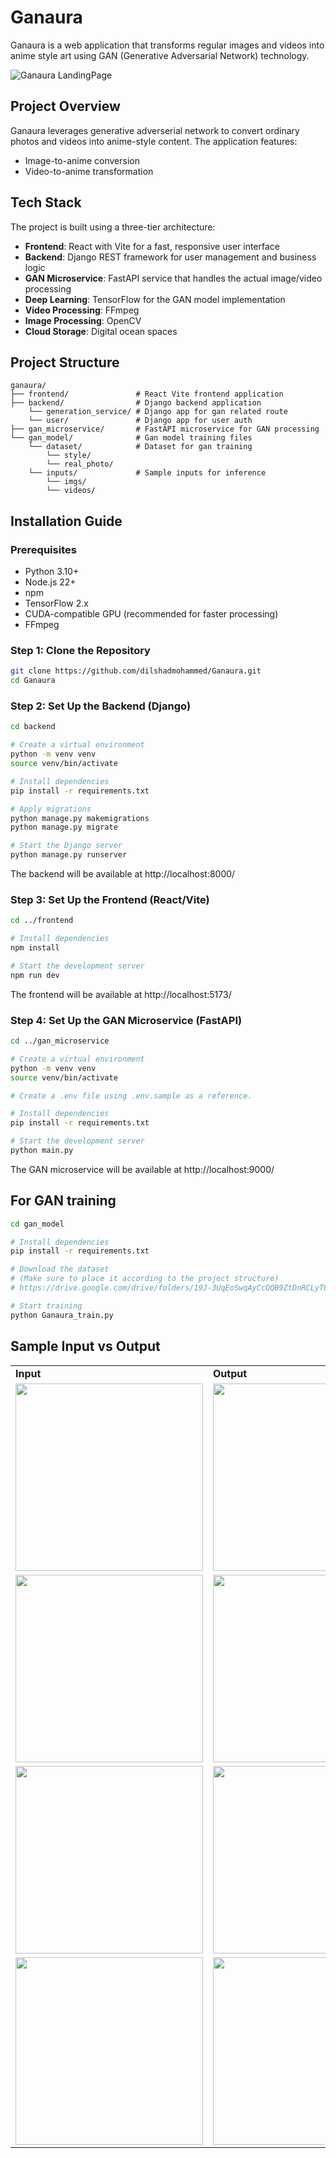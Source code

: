 # Ganaura

Ganaura is a web application that transforms regular images and videos into anime style art using GAN (Generative Adversarial Network) technology.

![Ganaura LandingPage](assets/landing_page.jpeg)

## Project Overview

Ganaura leverages generative adverserial network to convert ordinary photos and videos into anime-style content. The application features:

- Image-to-anime conversion
- Video-to-anime transformation

## Tech Stack

The project is built using a three-tier architecture:

- **Frontend**: React with Vite for a fast, responsive user interface
- **Backend**: Django REST framework for user management and business logic
- **GAN Microservice**: FastAPI service that handles the actual image/video processing
- **Deep Learning**: TensorFlow for the GAN model implementation
- **Video Processing**: FFmpeg
- **Image Processing**: OpenCV
- **Cloud Storage**: Digital ocean spaces

## Project Structure

```
ganaura/
├── frontend/               # React Vite frontend application
├── backend/                # Django backend application
    └── generation_service/ # Django app for gan related route
    └── user/               # Django app for user auth
├── gan_microservice/       # FastAPI microservice for GAN processing
└── gan_model/              # Gan model training files
    └── dataset/            # Dataset for gan training
        └── style/
        └── real_photo/        
    └── inputs/             # Sample inputs for inference
        └── imgs/
        └── videos/        
```

## Installation Guide

### Prerequisites

- Python 3.10+
- Node.js 22+
- npm
- TensorFlow 2.x
- CUDA-compatible GPU (recommended for faster processing)
- FFmpeg

### Step 1: Clone the Repository

```bash
git clone https://github.com/dilshadmohammed/Ganaura.git
cd Ganaura
```

### Step 2: Set Up the Backend (Django)

```bash
cd backend

# Create a virtual environment
python -m venv venv
source venv/bin/activate

# Install dependencies
pip install -r requirements.txt

# Apply migrations
python manage.py makemigrations
python manage.py migrate

# Start the Django server
python manage.py runserver
```

The backend will be available at http://localhost:8000/

### Step 3: Set Up the Frontend (React/Vite)

```bash
cd ../frontend

# Install dependencies
npm install

# Start the development server
npm run dev

```

The frontend will be available at http://localhost:5173/

### Step 4: Set Up the GAN Microservice (FastAPI)

```bash
cd ../gan_microservice

# Create a virtual environment
python -m venv venv
source venv/bin/activate

# Create a .env file using .env.sample as a reference.

# Install dependencies
pip install -r requirements.txt

# Start the development server
python main.py

```

The GAN microservice will be available at http://localhost:9000/

## For GAN training
```bash
cd gan_model

# Install dependencies
pip install -r requirements.txt

# Download the dataset
# (Make sure to place it according to the project structure)
# https://drive.google.com/drive/folders/19J-3UqEoSwqAyCcOQB9ZtDnRCLyTO9bC?usp=drive_link

# Start training
python Ganaura_train.py
```


## Sample Input vs Output

<table>
  <tr>
    <td><b>Input</b></td>
    <td><b>Output</b></td>
  </tr>
  <tr>
    <td><img src="assets/imgs/sample_inputs/img1.jpeg" width="300"></td>
    <td><img src="assets/imgs/sample_outputs/img1.jpeg" width="300"></td>
  </tr>
  <tr>
    <td><img src="assets/imgs/sample_inputs/img2.jpeg" width="300"></td>
    <td><img src="assets/imgs/sample_outputs/img2.jpeg" width="300"></td>
  </tr>
  <tr>
    <td><img src="assets/imgs/sample_inputs/img3.jpeg" width="300"></td>
    <td><img src="assets/imgs/sample_outputs/img3.jpeg" width="300"></td>
  </tr>
  <tr>
    <td><img src="assets/imgs/sample_inputs/img4.jpeg" width="300"></td>
    <td><img src="assets/imgs/sample_outputs/img4.jpeg" width="300"></td>
  </tr>
</table>
